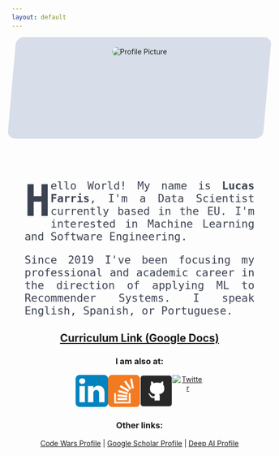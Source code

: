 ```yaml
---
layout: default
---
```


<center>
    <style>
        div.content {
            width: 100%;
            height: 200px;
            position:relative;
            padding:20px;
            box-sizing:border-box;
            margin-bottom: 80px;
        }
        div.content:before { 
            content:"";
            position:absolute;
            background: #d8dee9;
            border-radius: 15px;
            transform: skew(-5deg);
            top:0;
            left:0;
            right:0;
            bottom:0;
            z-index:-1;
        }
        .drop-cap::first-letter, .drop-cap>p:first-child::first-letter {
            font-size: 64pt;
            line-height: 1;
            float: left;
            font-style: normal;
            font-weight: 800;
        }
        .intro {
            width: 90%;
            font-size: 16pt;
            text-align: justify;
            text-justify: inter-word;
            font-family: monospace;
            color: #3b4252;
        }
        .social {
            margin: 10px;
            justify-content: space-between;
            display: flex;
            width: 50%;
        }
        .social img {
            width: 64px;
            heigth: 64px;
        }
    </style>
    <div class="content">
        <img src="../img/me.png" alt="Profile Picture" width="256" height="256" style="border-radius:128px;">
    </div>
    <div class="intro">
        <p class="drop-cap">Hello World! My name is <b>Lucas Farris</b>, 
        I'm a Data Scientist currently based in the EU.
        I'm interested in Machine Learning and Software Engineering.</p>
        <p> Since 2019 I've been focusing my professional and academic career in the direction of applying ML to Recommender Systems. I speak English, Spanish, or Portuguese.
        </p>
    </div>
    <h2><a href="https://docs.google.com/document/d/1jikJtS7kDG84SAIxWMDygbBeO0wAlcurdCig0zQHqxE/edit?usp=sharing" target="_blank">Curriculum Link (Google Docs)</a></h2>
</center>


<center>
    <h3>I am also at:</h3>
    <div class="social">
        <a href="https://linkedin.com/in/lucas-farris-9aa1a829" target="_blank">
            <img src="../img/link.png" alt="Linkedin"></a>
        <a href="https://stackoverflow.com/users/1341626/luksfarris" target="_blank">
            <img src="../img/so.png" alt="Stack Overflow Careers Profile"></a>
        <a href="https://github.com/luksfarris" target="_blank">
            <img src="../img/git.png" alt="Github"></a>
        <a href="https://twitter.com/luksfarris" target="_blank">
            <img src="../img/twitter.png" alt="Twitter"></a>
    </div>
    <h3>Other links:</h3>
    <p>
        <a href="https://www.codewars.com/users/luksfarris" target="_blank">Code Wars Profile</a> |
        <a href="https://scholar.google.com/citations?user=2IBePDwAAAAJ" target="_blank">Google Scholar Profile</a> |
        <a href="https://deepai.org/profile/lucas-farris" target="_blank">Deep AI Profile</a>
    </p>
</center>